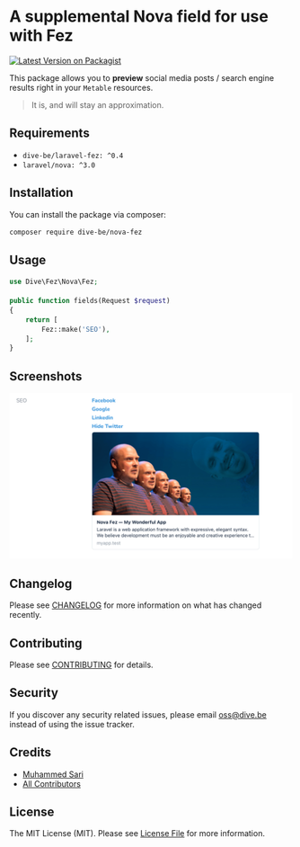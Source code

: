 # A supplemental Nova field for use with Fez

[![Latest Version on Packagist](https://img.shields.io/packagist/v/dive-be/nova-fez.svg?style=flat-square)](https://packagist.org/packages/dive-be/nova-fez)

This package allows you to **preview** social media posts / search engine results right in your `Metable` resources.

> It is, and will stay an approximation.

## Requirements

- `dive-be/laravel-fez: ^0.4`
- `laravel/nova: ^3.0`

## Installation

You can install the package via composer:

```bash
composer require dive-be/nova-fez
```
## Usage

```php
use Dive\Fez\Nova\Fez;

public function fields(Request $request)
{
    return [
        Fez::make('SEO'),
    ];   
}
```

## Screenshots

![Detail View](./docs/detail.png)

## Changelog

Please see [CHANGELOG](CHANGELOG.md) for more information on what has changed recently.

## Contributing

Please see [CONTRIBUTING](CONTRIBUTING.md) for details.

## Security

If you discover any security related issues, please email oss@dive.be instead of using the issue tracker.

## Credits

- [Muhammed Sari](https://github.com/mabdullahsari)
- [All Contributors](../../contributors)

## License

The MIT License (MIT). Please see [License File](LICENSE.md) for more information.
